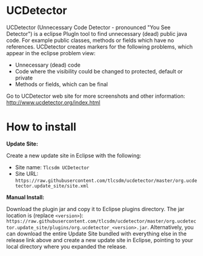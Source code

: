 # UCDetector

UCDetector (Unnecessary Code Detector - pronounced "You See Detector") is a eclipse PlugIn tool to find unnecessary (dead) public java code. For example public classes, methods or fields which have no references. UCDetector creates markers for the following problems, which appear in the eclipse problem view:
* Unnecessary (dead) code
* Code where the visibility could be changed to protected, default or private
* Methods or fields, which can be final

Go to UCDetector web site for more screenshots and other information: http://www.ucdetector.org/index.html

# How to install

**Update Site:**

Create a new update site in Eclipse with the following:

* Site name:  ``Tlcsdm UCDetector``
* Site URL:   ``https://raw.githubusercontent.com/tlcsdm/ucdetector/master/org.ucdetector.update_site/site.xml``

**Manual Install:**

Download the plugin jar and copy it to Eclipse plugins directory. The jar location is (replace ``<version>``): 
``https://raw.githubusercontent.com/tlcsdm/ucdetector/master/org.ucdetector.update_site/plugins/org.ucdetector_<version>.jar``.   Alternatively, you can download the entire Update Site bundled with everything else in the release link above and create a new update site in Eclipse, pointing to your local directory where you expanded the release.
